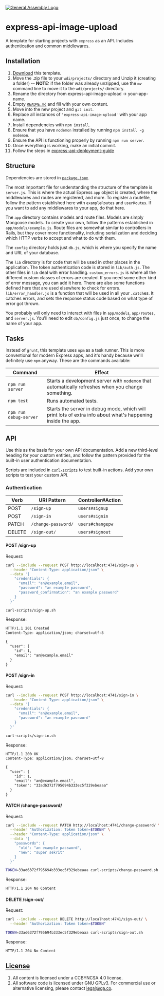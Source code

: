 [![General Assembly Logo](https://camo.githubusercontent.com/1a91b05b8f4d44b5bbfb83abac2b0996d8e26c92/687474703a2f2f692e696d6775722e636f6d2f6b6538555354712e706e67)](https://generalassemb.ly/education/web-development-immersive)

# express-api-image-upload

A template for starting projects with `express` as an API. Includes
authentication and common middlewares.

## Installation

1.  [Download](../../archive/master.zip) this template.
1.  Move the .zip file to your `wdi/projects/` directory and Unzip it (creating a folder) -- **NOTE:** if the folder was already unzipped, use the `mv` command line to move it to the `wdi/projects/` directory.
1.  Rename the directory from express-api-image-upload -> your-app-name.
1.  Empty [`README.md`](README.md) and fill with your own content.
1.  Move into the new project and `git init`.
1.  Replace all instances of `'express-api-image-upload'` with your app name.
1.  Install dependencies with `npm install`.
1.  Ensure that you have `nodemon` installed by running `npm install -g nodemon`.
1.  Ensure the API is functioning properly by running `npm run server`.
1.  Once everything is working, make an initial commit.
1.  Follow the steps in [express-api-deployment-guide](https://git.generalassemb.ly/ga-wdi-boston/express-api-deployment-guide)

## Structure

Dependencies are stored in [`package.json`](package.json).

The most important file for understanding the structure of the template is
`server.js`. This is where the actual Express `app` object is created, where
the middlewares and routes are registered, and more. To register a routefile,
follow the pattern established here with `exampleRoutes` and `userRoutes`. If
you want to add any middlewares to your app, do that here.

The `app` directory contains models and route files. Models are simply Mongoose
models. To create your own, follow the patterns established in
`app/models/example.js`. Route files are somewhat similar to controllers in
Rails, but they cover more functionality, including serialization and deciding
which HTTP verbs to accept and what to do with them.

The `config` directory holds just `db.js`, which is where you specify the name
and URL of your database.

The `lib` directory is for code that will be used in other places in the
application. The token authentication code is stored in `lib/auth.js`. The
other files in `lib` deal with error handling. `custom_errors.js` is where all
the different custom classes of errors are created. If you need some other kind
of error message, you can add it here. There are also some functions defined
here that are used elsewhere to check for errors. `lib/error_handler.js` is a
function that will be used in all your `.catch`es. It catches errors, and sets
the response status code based on what type of error got thrown.

You probably will only need to interact with files in `app/models`,
`app/routes`, and `server.js`. You'll need to edit `db/config.js` just once,
to change the name of your app.

## Tasks

Instead of `grunt`, this template uses `npm` as a task runner. This is more
conventional for modern Express apps, and it's handy because we'll definitely
use `npm` anyway. These are the commands available:

| Command                | Effect                                                                                                      |
|------------------------|-------------------------------------------------------------------------------------------------------------|
| `npm run server`       | Starts a development server with `nodemon` that automatically refreshes when you change something.                                                                                         |
| `npm test`             | Runs automated tests.                                                                                       |
| `npm run debug-server` | Starts the server in debug mode, which will print lots of extra info about what's happening inside the app. |

## API

Use this as the basis for your own API documentation. Add a new third-level
heading for your custom entities, and follow the pattern provided for the
built-in user authentication documentation.

Scripts are included in [`curl-scripts`](curl-scripts) to test built-in actions.
Add your own scripts to test your custom API.

### Authentication

| Verb   | URI Pattern            | Controller#Action |
|--------|------------------------|-------------------|
| POST   | `/sign-up`             | `users#signup`    |
| POST   | `/sign-in`             | `users#signin`    |
| PATCH  | `/change-password/` | `users#changepw`  |
| DELETE | `/sign-out/`        | `users#signout`   |

#### POST /sign-up

Request:

```sh
curl --include --request POST http://localhost:4741/sign-up \
  --header "Content-Type: application/json" \
  --data '{
    "credentials": {
      "email": "an@example.email",
      "password": "an example password",
      "password_confirmation": "an example password"
    }
  }'
```

```sh
curl-scripts/sign-up.sh
```

Response:

```md
HTTP/1.1 201 Created
Content-Type: application/json; charset=utf-8

{
  "user": {
    "id": 1,
    "email": "an@example.email"
  }
}
```

#### POST /sign-in

Request:

```sh
curl --include --request POST http://localhost:4741/sign-in \
  --header "Content-Type: application/json" \
  --data '{
    "credentials": {
      "email": "an@example.email",
      "password": "an example password"
    }
  }'
```

```sh
curl-scripts/sign-in.sh
```

Response:

```md
HTTP/1.1 200 OK
Content-Type: application/json; charset=utf-8

{
  "user": {
    "id": 1,
    "email": "an@example.email",
    "token": "33ad6372f795694b333ec5f329ebeaaa"
  }
}
```

#### PATCH /change-password/

Request:

```sh
curl --include --request PATCH http://localhost:4741/change-password/ \
  --header "Authorization: Token token=$TOKEN" \
  --header "Content-Type: application/json" \
  --data '{
    "passwords": {
      "old": "an example password",
      "new": "super sekrit"
    }
  }'
```

```sh
TOKEN=33ad6372f795694b333ec5f329ebeaaa curl-scripts/change-password.sh
```

Response:

```md
HTTP/1.1 204 No Content
```

#### DELETE /sign-out/

Request:

```sh
curl --include --request DELETE http://localhost:4741/sign-out/ \
  --header "Authorization: Token token=$TOKEN"
```

```sh
TOKEN=33ad6372f795694b333ec5f329ebeaaa curl-scripts/sign-out.sh
```

Response:

```md
HTTP/1.1 204 No Content
```

## [License](LICENSE)

1.  All content is licensed under a CC­BY­NC­SA 4.0 license.
1.  All software code is licensed under GNU GPLv3. For commercial use or
    alternative licensing, please contact legal@ga.co.
